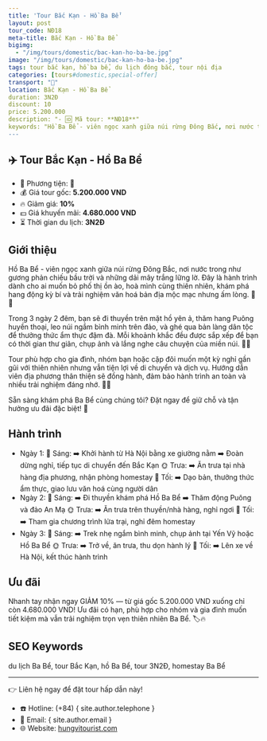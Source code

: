 ```yaml
---
title: 'Tour Bắc Kạn - Hồ Ba Bể'
layout: post
tour_code: NĐ18
meta-title: Bắc Kạn - Hồ Ba Bể
bigimg:
  - "/img/tours/domestic/bac-kan-ho-ba-be.jpg"
image: "/img/tours/domestic/bac-kan-ho-ba-be.jpg"
tags: tour bắc kạn, hồ ba bể, du lịch đông bắc, tour nội địa
categories: [tours#domestic,special-offer]
transport: "🚌"
location: Bắc Kạn - Hồ Ba Bể
duration: 3N2Đ
discount: 10
price: 5.200.000
description: "- 🆔 Mã tour: **NĐ18**"
keywords: "Hồ Ba Bể - viên ngọc xanh giữa núi rừng Đông Bắc, nơi nước trong như gương phản chiếu bầu trời và những dải mây trắng lững lờ. Đây là hành trình dành cho ai muốn bỏ phố thị ồn ào, hoà mình cùng thiên nhiên, khám phá hang động kỳ bí và trải nghiệm văn hoá bản địa mộc mạc nhưng ấm lòng. 🌿🚤"
---
```


## ✈️ Tour Bắc Kạn - Hồ Ba Bể

- 🚗 Phương tiện: **🚌**
- 💰 Giá tour gốc: **5.200.000 VND**
- 🔥 Giảm giá: **10%**
- 💵 Giá khuyến mãi: **4.680.000 VND**
- ⏳ Thời gian du lịch: **3N2Đ**

## Giới thiệu
Hồ Ba Bể - viên ngọc xanh giữa núi rừng Đông Bắc, nơi nước trong như gương phản chiếu bầu trời và những dải mây trắng lững lờ. Đây là hành trình dành cho ai muốn bỏ phố thị ồn ào, hoà mình cùng thiên nhiên, khám phá hang động kỳ bí và trải nghiệm văn hoá bản địa mộc mạc nhưng ấm lòng. 🌿🚤

Trong 3 ngày 2 đêm, bạn sẽ đi thuyền trên mặt hồ yên ả, thăm hang Puông huyền thoại, leo núi ngắm bình minh trên đảo, và ghé qua bản làng dân tộc để thưởng thức ẩm thực đậm đà. Mỗi khoảnh khắc đều được sắp xếp để bạn có thời gian thư giãn, chụp ảnh và lắng nghe câu chuyện của miền núi. 📸✨

Tour phù hợp cho gia đình, nhóm bạn hoặc cặp đôi muốn một kỳ nghỉ gần gũi với thiên nhiên nhưng vẫn tiện lợi về di chuyển và dịch vụ. Hướng dẫn viên địa phương thân thiện sẽ đồng hành, đảm bảo hành trình an toàn và nhiều trải nghiệm đáng nhớ. 🧭🫶

Sẵn sàng khám phá Ba Bể cùng chúng tôi? Đặt ngay để giữ chỗ và tận hưởng ưu đãi đặc biệt! 📲

## Hành trình
- Ngày 1:
  🌅 Sáng: ➡️ Khởi hành từ Hà Nội bằng xe giường nằm ➡️ Đoàn dừng nghỉ, tiếp tục di chuyển đến Bắc Kạn
  🌞 Trưa: ➡️ Ăn trưa tại nhà hàng địa phương, nhận phòng homestay
  🌙 Tối: ➡️ Dạo bản, thưởng thức ẩm thực, giao lưu văn hoá cùng người dân
- Ngày 2:
  🌅 Sáng: ➡️ Đi thuyền khám phá Hồ Ba Bể ➡️ Thăm động Puông và đảo An Mạ
  🌞 Trưa: ➡️ Ăn trưa trên thuyền/nhà hàng, nghỉ ngơi
  🌙 Tối: ➡️ Tham gia chương trình lửa trại, nghỉ đêm homestay
- Ngày 3:
  🌅 Sáng: ➡️ Trek nhẹ ngắm bình minh, chụp ảnh tại Yến Vỹ hoặc Hồ Ba Bể
  🌞 Trưa: ➡️ Trở về, ăn trưa, thu dọn hành lý
  🌙 Tối: ➡️ Lên xe về Hà Nội, kết thúc hành trình

## Ưu đãi
Nhanh tay nhận ngay GIẢM 10% — từ giá gốc 5.200.000 VND xuống chỉ còn 4.680.000 VND! Ưu đãi có hạn, phù hợp cho nhóm và gia đình muốn tiết kiệm mà vẫn trải nghiệm trọn vẹn thiên nhiên Ba Bể. 🏷️🔥

## SEO Keywords
du lịch Ba Bể, tour Bắc Kạn, hồ Ba Bể, tour 3N2Đ, homestay Ba Bể

---

👉 Liên hệ ngay để đặt tour hấp dẫn này!

- ☎️ Hotline: (+84) { site.author.telephone }
- 📧 Email: { site.author.email }
- 🌐 Website: [hungvitourist.com](https://hungvitourist.com)


